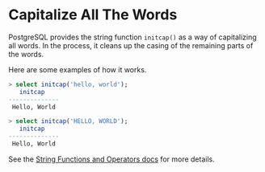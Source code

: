# Capitalize All The Words

PostgreSQL provides the string function `initcap()` as a way of capitalizing
all words. In the process, it cleans up the casing of the remaining parts of
the words.

Here are some examples of how it works.

```sql
> select initcap('hello, world');
   initcap
--------------
 Hello, World

> select initcap('HELLO, WORLD');
   initcap
--------------
 Hello, World
```

See the [String Functions and Operators
docs](https://www.postgresql.org/docs/current/static/functions-string.html)
for more details.
